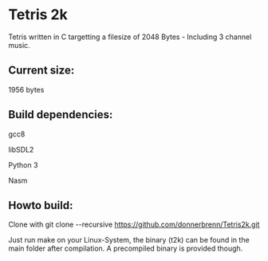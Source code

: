 # Tetris 2k

Tetris written in C targetting a filesize of 2048 Bytes - Including 3 channel music.


## Current size: 

1956 bytes

## Build dependencies:

gcc8

libSDL2

Python 3

Nasm

## Howto build:
Clone with 
git clone --recursive https://github.com/donnerbrenn/Tetris2k.git

Just run make on your Linux-System, the binary (t2k) can be found in the main folder after compilation. A precompiled binary is provided though.
